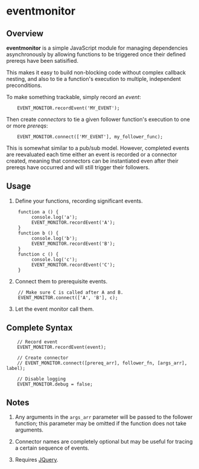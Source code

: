 # eventmonitor

## Overview

**eventmonitor** is a simple JavaScript module for managing dependencies asynchronously by allowing functions to be triggered once their defined prereqs have been satisified. 

This makes it easy to build non-blocking code without complex callback nesting, and also to tie a function's execution to multiple, independent preconditions.

To make something trackable, simply record an *event*:

        EVENT_MONITOR.recordEvent('MY_EVENT');

Then create *connectors* to tie a given follower function's execution to one or more *prereqs*:

        EVENT_MONITOR.connect(['MY_EVENT'], my_follower_func);

This is somewhat similar to a pub/sub model. However, completed events are reevaluated each time either an event is recorded or a connector created, meaning that connectors can be instantiated even after their prereqs have occurred and will still trigger their followers.

## Usage

1. Define your functions, recording significant events.

        function a () {
             console.log('a');
             EVENT_MONITOR.recordEvent('A');
        }
        function b () {
             console.log('b');
             EVENT_MONITOR.recordEvent('B');
        }
        function c () {
             console.log('c');
             EVENT_MONITOR.recordEvent('C');
        }

2. Connect them to prerequisite events.

        // Make sure C is called after A and B.
        EVENT_MONITOR.connect(['A', 'B'], c);

3. Let the event monitor call them.

## Complete Syntax

        // Record event
        EVENT_MONITOR.recordEvent(event);
        
        // Create connector
        // EVENT_MONITOR.connect([prereq_arr], follower_fn, [args_arr], label);
        
        // Disable logging
        EVENT_MONITOR.debug = false;

## Notes

1. Any arguments in the `args_arr` parameter will be passed to the follower function; this parameter may be omitted if the function does not take arguments.

2. Connector names are completely optional but may be useful for tracing a certain sequence of events.

3. Requires [JQuery](http://jquery.com).